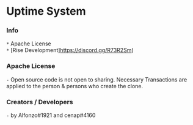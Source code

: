 # Uptime System
### Info
`*` Apache License <br>
`*` [Rise Development]https://discord.gg/R73R2Sm)



### Apache License
`-` Open source code is not open to sharing. Necessary Transactions are applied to the person & persons who create the clone.



### Creators / Developers
`-` by Alfonzo#1921 and cenap#4160
